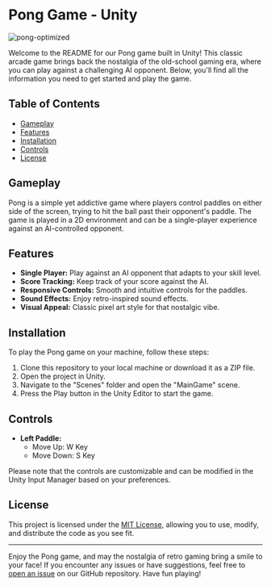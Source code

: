 # Pong Game - Unity

![pong-optimized](https://github.com/calalalizade/UnityGames_Collection/assets/60787777/d8280bb4-0915-4b9b-a38b-3eb0d1b251d4)


Welcome to the README for our Pong game built in Unity! This classic arcade game brings back the nostalgia of the old-school gaming era, where you can play against a challenging AI opponent. Below, you'll find all the information you need to get started and play the game.

## Table of Contents

- [Gameplay](#gameplay)
- [Features](#features)
- [Installation](#installation)
- [Controls](#controls)
- [License](#license)

## Gameplay

Pong is a simple yet addictive game where players control paddles on either side of the screen, trying to hit the ball past their opponent's paddle. The game is played in a 2D environment and can be a single-player experience against an AI-controlled opponent.

## Features

- **Single Player:** Play against an AI opponent that adapts to your skill level.
- **Score Tracking:** Keep track of your score against the AI.
- **Responsive Controls:** Smooth and intuitive controls for the paddles.
- **Sound Effects:** Enjoy retro-inspired sound effects.
- **Visual Appeal:** Classic pixel art style for that nostalgic vibe.

## Installation

To play the Pong game on your machine, follow these steps:

1. Clone this repository to your local machine or download it as a ZIP file.
2. Open the project in Unity.
3. Navigate to the "Scenes" folder and open the "MainGame" scene.
4. Press the Play button in the Unity Editor to start the game.

## Controls

- **Left Paddle:**
  - Move Up: W Key
  - Move Down: S Key

Please note that the controls are customizable and can be modified in the Unity Input Manager based on your preferences.

## License

This project is licensed under the [MIT License](../LICENSE), allowing you to use, modify, and distribute the code as you see fit.

---

Enjoy the Pong game, and may the nostalgia of retro gaming bring a smile to your face! If you encounter any issues or have suggestions, feel free to [open an issue](https://github.com/calalalizade/UnityGames_Collection/issues) on our GitHub repository. Have fun playing!
